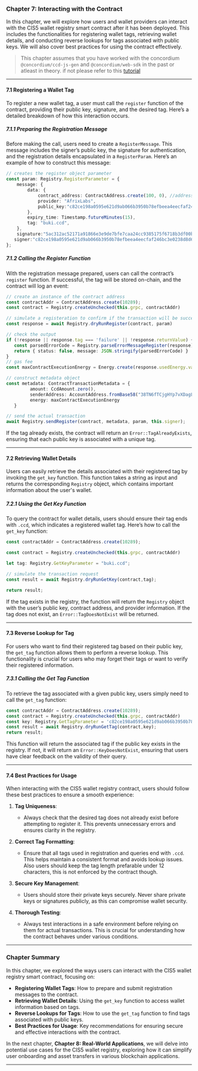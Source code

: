 ### Chapter 7: **Interacting with the Contract**

In this chapter, we will explore how users and wallet providers can interact with the CIS5 wallet registry smart contract after it has been deployed. This includes the functionalities for registering wallet tags, retrieving wallet details, and conducting reverse lookups for tags associated with public keys. We will also cover best practices for using the contract effectively.

>This chapter assumes that you have worked with the concordium `@concordium/ccd-js-gen` and `@concordium/web-sdk` in the past or atleast in theory. if not please refer to this [tutorial](https://medium.com/@buki.offor/concordium-full-stack-smart-contract-account-tutorial-part-two-2aa6fb81f2b7)
---

#### 7.1 Registering a Wallet Tag

To register a new wallet tag, a user must call the `register` function of the contract, providing their public key, signature, and the desired tag. Here’s a detailed breakdown of how this interaction occurs.

##### 7.1.1 Preparing the Registration Message

Before making the call, users need to create a `RegisterMessage`. This message includes the signer’s public key, the signature for authentication, and the registration details encapsulated in a `RegisterParam`. Here’s an example of how to construct this message:

```ts
// creates the register object parameter
const param: Registry.RegisterParameter = {
	message: {
		data: {
			contract_address: ContractAddress.create(100, 0), //address of the smartwallet that operates this key
			provider: "AfrixLabs",
			public_key:"c82ce198a0595e621d9ab066b3950b78efbeea4eecfaf246bc3e0238d8d6d799",
		},
		expiry_time: Timestamp.futureMinutes(15),
		tag: "buki.ccd",
	},
	signature:"5ac312ac52171a91866e3e9de7bfe7caa24cc9385175f6718b3df00b912bd0e2b300a0e684e1d461b2de2a79d1149f04923b7b338dcfbfb2493b214d9683c70d",
   signer:"c82ce198a0595e621d9ab066b3950b78efbeea4eecfaf246bc3e0238d8d6d799",
};
```

##### 7.1.2 Calling the Register Function

With the registration message prepared, users can call the contract’s `register` function. If successful, the tag will be stored on-chain, and the contract will log an event:

```ts
// create an instance of the contract address
const contractAddr = ContractAddress.create(10289);
const contract = Registry.createUnchecked(this.grpc, contractAddr)

// simulate a registeration to confirm if the transaction will be successfull 
const response = await Registry.dryRunRegister(contract, param)

// check the output
if (!response || response.tag === 'failure' || !response.returnValue) {
   const parsedErrorCode = Registry.parseErrorMessageRegister(response)?.type;
   return { status: false, message: JSON.stringify(parsedErrorCode) }
}
// gas fee
const maxContractExecutionEnergy = Energy.create(response.usedEnergy.value + BigInt(200));

// construct metadata object
const metadata: ContractTransactionMetadata = {
         amount: CcdAmount.zero(),
         senderAddress: AccountAddress.fromBase58("38TN6fTCjgHYp7vXDagLJsb6s3UHzDANaGS2wXwgQLBUJrEian"),
         energy: maxContractExecutionEnergy
   }

// send the actual transaction
await Registry.sendRegister(contract, metadata, param, this.signer);
```

If the tag already exists, the contract will return an `Error::TagAlreadyExists`, ensuring that each public key is associated with a unique tag.

---

#### 7.2 Retrieving Wallet Details

Users can easily retrieve the details associated with their registered tag by invoking the `get_key` function. This function takes a string as input and returns the corresponding `Registry` object, which contains important information about the user's wallet.

##### 7.2.1 Using the Get Key Function

To query the contract for wallet details, users should ensure their tag ends with `.ccd`, which indicates a registered wallet tag. Here’s how to call the `get_key` function:

```ts
const contractAddr = ContractAddress.create(10289);

const contract = Registry.createUnchecked(this.grpc, contractAddr)

let tag: Registry.GetKeyParameter = "buki.ccd";

// simulate the transaction request
const result = await Registry.dryRunGetKey(contract,tag);

return result;
```

If the tag exists in the registry, the function will return the `Registry` object with the user’s public key, contract address, and provider information. If the tag does not exist, an `Error::TagDoesNotExist` will be returned.

---

#### 7.3 Reverse Lookup for Tag

For users who want to find their registered tag based on their public key, the `get_tag` function allows them to perform a reverse lookup. This functionality is crucial for users who may forget their tags or want to verify their registered information.

##### 7.3.1 Calling the Get Tag Function

To retrieve the tag associated with a given public key, users simply need to call the `get_tag` function:

```ts
const contractAddr = ContractAddress.create(10289);
const contract = Registry.createUnchecked(this.grpc, contractAddr)
const key: Registry.GetTagParameter = 'c82ce198a0595e621d9ab066b3950b78efbeea4eecfaf246bc3e0238d8d6d799';
const result = await Registry.dryRunGetTag(contract,key);
return result;
```

This function will return the associated tag if the public key exists in the registry. If not, it will return an `Error::KeyDoesNotExist`, ensuring that users have clear feedback on the validity of their query.

---

#### 7.4 Best Practices for Usage

When interacting with the CIS5 wallet registry contract, users should follow these best practices to ensure a smooth experience:

1. **Tag Uniqueness**:
   - Always check that the desired tag does not already exist before attempting to register it. This prevents unnecessary errors and ensures clarity in the registry.

2. **Correct Tag Formatting**:
   - Ensure that all tags used in registration and queries end with `.ccd`. This helps maintain a consistent format and avoids lookup issues. Also users should keep the tag length prefarable under 12 characters, this is not enforced by the contract though.

3. **Secure Key Management**:
   - Users should store their private keys securely. Never share private keys or signatures publicly, as this can compromise wallet security.

4. **Thorough Testing**:
   - Always test interactions in a safe environment before relying on them for actual transactions. This is crucial for understanding how the contract behaves under various conditions.

---

### Chapter Summary

In this chapter, we explored the ways users can interact with the CIS5 wallet registry smart contract, focusing on:

- **Registering Wallet Tags**: How to prepare and submit registration messages to the contract.
- **Retrieving Wallet Details**: Using the `get_key` function to access wallet information based on tags.
- **Reverse Lookups for Tags**: How to use the `get_tag` function to find tags associated with public keys.
- **Best Practices for Usage**: Key recommendations for ensuring secure and effective interactions with the contract.

In the next chapter, **Chapter 8: Real-World Applications**, we will delve into potential use cases for the CIS5 wallet registry, exploring how it can simplify user onboarding and asset transfers in various blockchain applications.

---

